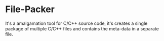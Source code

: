 # File-Packer
It's a amalgamation tool for C/C++ source code, it's creates a single package of multiple C/C++ files and contains the meta-data in a separate file.
